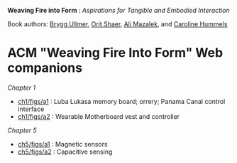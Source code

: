 **Weaving Fire into Form** : *Aspirations for Tangible and Embodied Interaction*

Book authors: 
  [Brygg Ullmer](https://computing.clemson.edu/~bullmer), 
  [Orit Shaer](http://cs.wellesley.edu/~oshaer/), 
  [Ali Mazalek](https://www.torontomu.ca/rta/people/faculty/ali-mazalek/), 
  and 
  [Caroline Hummels](https://www.tue.nl/en/research/researchers/caroline-hummels/)

ACM "Weaving Fire Into Form" Web companions
===========================================

*Chapter 1*

* [ch1/figs/a1](ch1/figs/a1.md) : Luba Lukasa memory board; orrery; Panama Canal control interface
* [ch1/figs/a2](ch1/figs/a2.md) : Wearable Motherboard vest and controller 

*Chapter 5*

* [ch5/figs/a1](ch5/figs/a1.md) : Magnetic sensors
* [ch5/figs/a2](ch5/figs/a2.md) : Capacitive sensing

